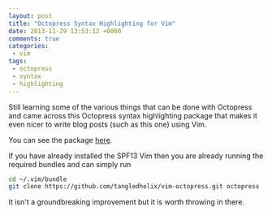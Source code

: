 ```yaml
---
layout: post
title: "Octopress Syntax Highlighting for Vim"
date: 2013-11-29 13:53:12 +0000
comments: true
categories: 
 - vim
tags:
 - octopress
 - syntax
 - highlighting
---
```


Still learning some of the various things that can be done with Octopress and
came across this Octopress syntax highlighting package that makes it even nicer
to write blog posts (such as this one) using Vim.

You can see the package [here](https://github.com/tangledhelix/vim-octopress).

If you have already installed the SPF13 Vim then you are already running the required bundles
and can simply run

``` bash
cd ~/.vim/bundle
git clone https://github.com/tangledhelix/vim-octopress.git octopress
```

It isn't a groundbreaking improvement but it is worth throwing in there.

